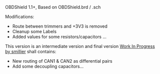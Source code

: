 OBDShield 1.1+, Based on OBDShield.brd / .sch

Modifications:
- Route between trimmers and +3V3 is removed
- Cleanup some Labels
- Added values for some resistors/capacitors ...

This version is an intermediate version and final version [Work In Progress by smillier](https://github.com/smillier/HydraLINCAN) shall contains:
 - New routing of CAN1 & CAN2 as differential pairs 
 - Add some decoupling capacitors...
